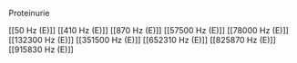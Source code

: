 Proteinurie

[[50 Hz (E)]]
[[410 Hz (E)]]
[[870 Hz (E)]]
[[57500 Hz (E)]]
[[78000 Hz (E)]]
[[132300 Hz (E)]]
[[351500 Hz (E)]]
[[652310 Hz (E)]]
[[825870 Hz (E)]]
[[915830 Hz (E)]]